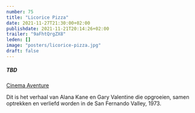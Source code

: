 ```yaml
---
number: 75
title: "Licorice Pizza"
date: 2021-11-27T21:30:00+02:00
publishdate: 2021-11-21T20:14:26+02:00
trailer: "9aFhtQrgZX8"
leden: []
image: "posters/licorice-pizza.jpg"
draft: false
---
```


##### TBD

[Cinema Aventure](https://cinema-aventure.be/catalogue/movie/?F88EEFA2-D7E0-6D09-312B-3011148127FD)

 Dit is het verhaal van Alana Kane en Gary Valentine die opgroeien, 
 samen optrekken en verliefd worden in de San Fernando Valley, 1973. 
 <!--more-->
